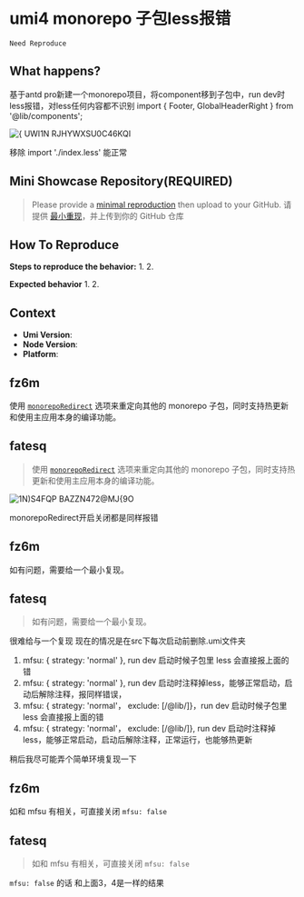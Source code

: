# umi4 monorepo 子包less报错

`Need Reproduce`

<!--
感谢您向我们反馈问题，为了高效的解决问题，我们期望你能提供以下信息：
-->

## What happens?

<!-- A clear and concise description of what the bug is. -->

基于antd pro新建一个monorepo项目，将component移到子包中，run dev时less报错，对less任何内容都不识别
import { Footer, GlobalHeaderRight } from '@lib/components';

![{ UWI1N RJHYWXSU0C46KQI](https://github.com/umijs/umi/assets/11306229/d42d15b6-f457-4c8f-98d1-f610a6c759d0)

移除 import './index.less' 能正常

## Mini Showcase Repository(REQUIRED)

> Please provide a [minimal reproduction](https://stackoverflow.com/help/minimal-reproducible-example) then upload to your GitHub. 请提供 [最小重现](https://stackoverflow.com/help/minimal-reproducible-example)，并上传到你的 GitHub 仓库

<!-- 为节约大家的时间，无复现步骤的 ISSUE 会被关闭，提供之后再 REOPEN -->
<!-- YOUR_REPOSITORY_URL on github or stackbliz -->

## How To Reproduce

**Steps to reproduce the behavior:** 1. 2.

**Expected behavior** 1. 2.

<!-- 请提供复现链接/步骤，错误日志以及相关配置 -->

## Context

- **Umi Version**:
- **Node Version**:
- **Platform**:

## fz6m

使用 [`monorepoRedirect`](https://umijs.org/docs/api/config#monoreporedirect) 选项来重定向其他的 monorepo 子包，同时支持热更新和使用主应用本身的编译功能。

## fatesq

> 使用 [`monorepoRedirect`](https://umijs.org/docs/api/config#monoreporedirect) 选项来重定向其他的 monorepo 子包，同时支持热更新和使用主应用本身的编译功能。

![1N)S4FQP BAZZN472@MJ{9O](https://github.com/umijs/umi/assets/11306229/8ba792a3-fa44-4a2a-869d-af4082541682)

monorepoRedirect开启关闭都是同样报错

## fz6m

如有问题，需要给一个最小复现。

## fatesq

> 如有问题，需要给一个最小复现。

很难给与一个复现
现在的情况是在src下每次启动前删除.umi文件夹

1.  mfsu: { strategy: 'normal' }, run dev 启动时候子包里 less 会直接报上面的错
2.  mfsu: { strategy: 'normal' }, run dev 启动时注释掉less，能够正常启动，启动后解除注释，报同样错误，
3.  mfsu: { strategy: 'normal'， exclude: [/@lib/]}，run dev 启动时候子包里 less 会直接报上面的错
4.  mfsu: { strategy: 'normal'， exclude: [/@lib/]}, run dev 启动时注释掉less，能够正常启动，启动后解除注释，正常运行，也能够热更新

稍后我尽可能弄个简单环境复现一下

## fz6m

如和 mfsu 有相关，可直接关闭 `mfsu: false`

## fatesq

> 如和 mfsu 有相关，可直接关闭 `mfsu: false`

`mfsu: false` 的话 和上面3，4是一样的结果
